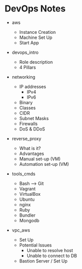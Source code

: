 # DevOps Notes

- aws
  - Instance Creation
  - Machine Set Up
  - Start App

- devops_intro
  - Role description
  - 4 Pillars
  
- networking
  - IP addresses
    - IPv4
    - IPv6
  - Binary
  - Classes
  - CIDR
  - Subnet Masks
  - Firewalls
  - DoS & DDoS

- reverse_proxy
  - What is it?
  - Advantages
  - Manual set-up (VM)
  - Automation set-up (VM)

- tools_cmds
  - Bash --> Git
  - Vagrant
  - VirtualBox
  - Ubuntu
  - nginx
  - Ruby
  - Bundler
  - Mongodb

- vpc_aws
  - Set Up
  - Potential Issues
    - Unable to resolve host
    - Unable to connect to DB
  - Bastion Server / Set Up
